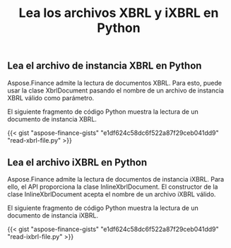 ﻿---
title: Lea los archivos XBRL y iXBRL en Python
linktitle: Leer archivos XBRL y iXBRL
type: docs
weight: 20
url: /es/python-net/read-xbrl-and-ixbrl-files/
description:  Python Finance La biblioteca API admite la lectura de archivos XBRL y iXBRL. Para obtener más información, consulte el código proporcionado en este artículo.
---
## **Lea el archivo de instancia XBRL en Python**
Aspose.Finance admite la lectura de documentos XBRL. Para esto, puede usar la clase XbrlDocument pasando el nombre de un archivo de instancia XBRL válido como parámetro.

El siguiente fragmento de código Python muestra la lectura de un documento de instancia XBRL.

{{< gist "aspose-finance-gists" "e1df624c58dc6f522a87f29ceb041dd9" "read-xbrl-file.py" >}}
## **Lea el archivo iXBRL en Python**
Aspose.Finance admite la lectura de documentos de instancia iXBRL. Para ello, el API proporciona la clase InlineXbrlDocument. El constructor de la clase InlineXbrlDocument acepta el nombre de un archivo iXBRL válido.

El siguiente fragmento de código Python muestra la lectura de un documento de instancia iXBRL.

{{< gist "aspose-finance-gists" "e1df624c58dc6f522a87f29ceb041dd9" "read-ixbrl-file.py" >}}
